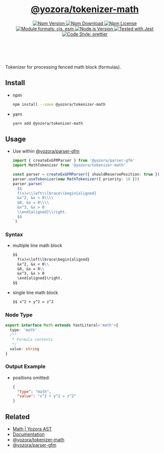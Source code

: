 <header>
  <h1 align="center">
    <a href="https://github.com/guanghechen/yozora/tree/master/tokenizers/math#readme">@yozora/tokenizer-math</a>
  </h1>
  <div align="center">
    <a href="https://www.npmjs.com/package/@yozora/tokenizer-math">
      <img
        alt="Npm Version"
        src="https://img.shields.io/npm/v/@yozora/tokenizer-math.svg"
      />
    </a>
    <a href="https://www.npmjs.com/package/@yozora/tokenizer-math">
      <img
        alt="Npm Download"
        src="https://img.shields.io/npm/dm/@yozora/tokenizer-math.svg"
      />
    </a>
    <a href="https://www.npmjs.com/package/@yozora/tokenizer-math">
      <img
        alt="Npm License"
        src="https://img.shields.io/npm/l/@yozora/tokenizer-math.svg"
      />
    </a>
    <a href="#install">
      <img
        alt="Module formats: cjs, esm"
        src="https://img.shields.io/badge/module_formats-cjs%2C%20esm-green.svg"
      />
    </a>
    <a href="https://github.com/nodejs/node">
      <img
        alt="Node.js Version"
        src="https://img.shields.io/node/v/@yozora/tokenizer-math"
      />
    </a>
    <a href="https://github.com/facebook/jest">
      <img
        alt="Tested with Jest"
        src="https://img.shields.io/badge/tested_with-jest-9c465e.svg"
      />
    </a>
    <a href="https://github.com/prettier/prettier">
      <img
        alt="Code Style: prettier"
        src="https://img.shields.io/badge/code_style-prettier-ff69b4.svg?style=flat-square"
      />
    </a>
  </div>
</header>
<br/>


Tokenizer for processing fenced math block (formulas).

## Install

* npm

  ```bash
  npm install --save @yozora/tokenizer-math
  ```

* yarn

  ```bash
  yarn add @yozora/tokenizer-math
  ```

## Usage

* Use within [@yozora/parser-gfm][]

  ```typescript {2,5}
  import { createExGFMParser } from '@yozora/parser-gfm'
  import MathTokenizer from '@yozora/tokenizer-math'

  const parser = createExGFMParser({ shouldReservePosition: true })
  parser.useTokenizer(new MathTokenizer({ priority: 10 }))
  parser.parse(`
    $$
    f(x)=\\left\\lbrace\\begin{aligned}
    &x^2, &x < 0\\\\
    &0, &x = 0\\\\
    &x^3, &x > 0
    \\end{aligned}\\right.
    $$
  `)
  ```

### Syntax

* multiple line math block
  ````markdown
  $$
    f(x)=\left\lbrace\begin{aligned}
    &x^2, &x < 0\\
    &0, &x = 0\\
    &x^3, &x > 0
    \end{aligned}\right.
  $$
  ````

* single line math block

  ```markdown
  $$ x^2 + y^2 = z^2
  ```

### Node Type

```typescript
export interface Math extends YastLiteral<'math'>{
  type: 'math'
  /**
   * Formula contents
   */
  value: string
}
```

### Output Example

* positions omitted:

  ```json
  {
    "type": "math",
    "value": "x^2 + y^2 = z^2"
  }
  ```


## Related

* [Math | Yozora AST][node-type]
* [Documentation][documentation]
* [@yozora/tokenizer-math][]
* [@yozora/parser-gfm][]

[node-type]: http://yozora.guanghechen.com/docs/package/ast#math
[documentation]: https://yozora.guanghechen.com/docs/package/tokenizer-math
[@yozora/tokenizer-math]: https://github.com/guanghechen/yozora/tree/master/tokenizers/math#readme
[@yozora/parser-gfm]: https://github.com/guanghechen/yozora/tree/master/packages/parser-gfm#readme
